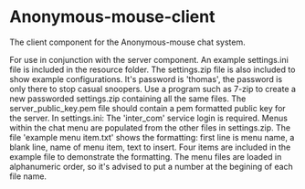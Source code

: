 Anonymous-mouse-client
===============

The client component for the Anonymous-mouse chat system.

For use in conjunction with the server component. An example settings.ini file is included in the resource folder. The settings.zip file is also included to show example configurations. It's password is 'thomas', the password is only there to stop casual snoopers. Use a program such as 7-zip to create a new passworded settings.zip containing all the same files. The server_public_key.pem file should contain a pem formatted public key for the server. In settings.ini: The 'inter_com' service login is required. Menus within the chat menu are populated from the other files in settings.zip. The file 'example menu item.txt' shows the formatting: first line is menu name, a blank line, name of menu item, text to insert. Four items are included in the example file to demonstrate the formatting. The menu files are loaded in alphanumeric order, so it's advised to put a number at the begining of each file name.